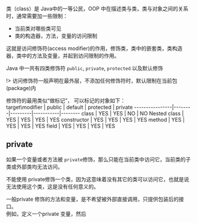 类（class）是 Java中的一等公民，OOP 中在描述类与类，类与对象之间的关系时，通常需要加一些限制：
- 当前类对哪些类可见
- 类的构造器，方法，变量的访问限制

这就是访问修饰符(access modifier)的作用，修饰类，类中的嵌套类，类构造器，类中的方法及变量，并起到访问限制的作用。

Java 中一共有四类修饰符 `public`, `private`, `protected` 以及默认修饰

!> 访问修饰符一般声明在最外层，不添加任何修饰符时，默认限制在当前包(package)内

修饰符的最用类似“做标记”， 可以标记的对象如下：  
target\modifier | public | default | protected | private
----------------|--------|---------|-----------|--------
class   | YES | YES | NO | NO
Nested class | YES | YES | YES | YES
constructor | YES | YES | YES | YES
method | YES | YES | YES | YES
field | YES | YES | YES | YES

## private
如果一个变量或者方法被 `private`修饰，那么只能在当前类中访问它，当前类的子类或外部类均无法访问。

不能使用 private修饰一个类，因为这意味着没有其它的类可以访问它，也就是说无法使用这个类，这是没有任何意义的。

一般private 修饰的方法和变量，是不希望被外部直接调用，只提供包装后的接口。  
例如，定义一个private 变量，然后





